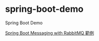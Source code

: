 # spring-boot-demo
Spring Boot Demo

[Spring Boot Messaging with RabbitMQ 範例](https://matthung0807.blogspot.com/2020/08/spring-boot-messaging-with-rabbitmq-example.html)